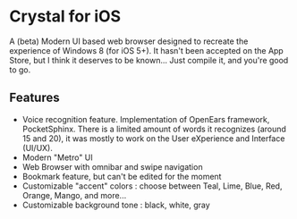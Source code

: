 Crystal for iOS
===============

A (beta) Modern UI based web browser designed to recreate the experience of Windows 8 (for iOS 5+). It hasn't been accepted on the App Store, but I think it deserves to be known...
Just compile it, and you're good to go. 


Features
--------

- Voice recognition feature. Implementation of OpenEars framework, PocketSphinx. There is a limited amount of words it recognizes (around 15 and 20), it was mostly to work on the User eXperience and Interface (UI/UX).
- Modern "Metro" UI
- Web Browser with omnibar and swipe navigation
- Bookmark feature, but can't be edited for the moment
- Customizable "accent" colors : choose between Teal, Lime, Blue, Red, Orange, Mango, and more...
- Customizable background tone : black, white, gray
